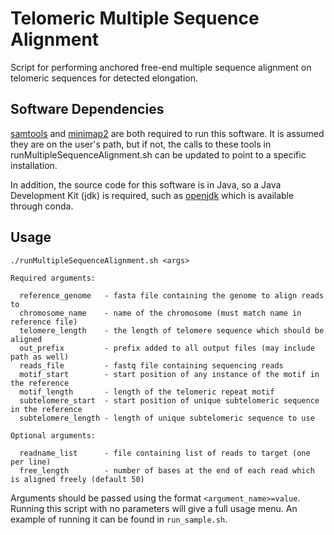 # Telomeric Multiple Sequence Alignment
Script for performing anchored free-end multiple sequence alignment on telomeric sequences for detected elongation.


## Software Dependencies

[samtools](https://anaconda.org/bioconda/samtools) and [minimap2](https://anaconda.org/bioconda/minimap2) are both required to run this software. It is assumed they are on the user's path, but if not, the calls to these tools in runMultipleSequenceAlignment.sh can be updated to point to a specific installation.

In addition, the source code for this software is in Java, so a Java Development Kit (jdk) is required, such as [openjdk](https://anaconda.org/conda-forge/openjdk) which is available through conda.


## Usage

```
./runMultipleSequenceAlignment.sh <args>

Required arguments:

  reference_genome   - fasta file containing the genome to align reads to
  chromosome_name    - name of the chromosome (must match name in reference file)
  telomere_length    - the length of telomere sequence which should be aligned 
  out_prefix         - prefix added to all output files (may include path as well)
  reads_file         - fastq file containing sequencing reads
  motif_start        - start position of any instance of the motif in the reference
  motif_length       - length of the telomeric repeat motif
  subtelomere_start  - start position of unique subtelomeric sequence in the reference
  subtelomere_length - length of unique subtelomeric sequence to use

Optional arguments:

  readname_list      - file containing list of reads to target (one per line)
  free_length        - number of bases at the end of each read which is aligned freely (default 50)
```

Arguments should be passed using the format `<argument_name>=value`. Running this script with no parameters will give a full usage menu.  An example of running it can be found in `run_sample.sh`.



